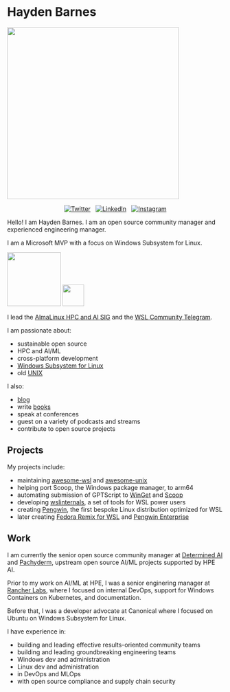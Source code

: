 <p align="center">
<h1>Hayden Barnes</h1>
</p>

<img src="https://github.com/user-attachments/assets/29b473dd-8365-4617-81b9-a2856c61da28" width="400"><br>

<p align="center">
  &nbsp;<a href="https://twitter.com/unixterminal" target="_blank"><img alt="Twitter" src="https://img.shields.io/badge/Twitter-303030?style=for-the-badge&logo=x&logoColor=%23ffffff"></a>&nbsp;
  &nbsp;<a href="https://www.linkedin.com/in/thbarnes/" target="_blank"><img alt="LinkedIn" src="https://img.shields.io/badge/LinkedIn-1667be?style=for-the-badge&logo=linkedin&logoColor=%23ffffff"></a>&nbsp;
  &nbsp;<a href="https://www.instagram.com/redbeardedhayden/" target="_blank"><img alt="Instagram" src="https://img.shields.io/badge/instagram-d3175c?style=for-the-badge&logo=instagram&logoColor=%23ffffff"></a>&nbsp;
</p>

Hello! I am Hayden Barnes. I am an open source community manager and experienced engineering manager.

I am a Microsoft MVP with a focus on Windows Subsystem for Linux.

<img src="https://github.com/user-attachments/assets/344db775-3d93-4278-ad16-02b65c847c45" width="125"> <img src="https://almalinux.org/images/icon.svg" width="50" />

I lead the [AlmaLinux HPC and AI SIG](https://wiki.almalinux.org/sigs/HPCandAI.html) and the [WSL Community Telegram](https://t.me/+SK14TGZ7O2bYtRyo).

I am passionate about:

* sustainable open source
* HPC and AI/ML
* cross-platform development
* [Windows Subsystem for Linux](https://github.com/sirredbeard/awesome-wsl)
* old [UNIX](https://github.com/sirredbeard/awesome-unixhttps:/)

I also:

* [blog](https://boxofcables.dev/https:/)
* write [books](https://www.amazon.com/Windows-Subsystem-Linux-Cross-Platform-Collaboration/dp/1484268725/https:/)
* speak at conferences
* guest on a variety of podcasts and streams
* contribute to open source projects

## Projects

My projects include:

* maintaining [awesome-wsl](https://github.com/sirredbeard/awesome-wslhttps:/) and [awesome-unix](https://github.com/sirredbeard/awesome-unixhttps:/)
* helping port Scoop, the Windows package manager, to arm64
* automating submission of GPTScript to [WinGet](https://github.com/gptscript-ai/gptscript/commit/c6fef469163411c55bd32867d94f329ad0d8481d) and [Scoop](https://github.com/ScoopInstaller/Extras/commit/a985c84fa4144185eb25ff0fc71ab0c5cae3abcfhttps:/)
* developing [wslinternals](https://github.com/sirredbeard/wslinternalshttps:/), a set of tools for WSL power users
* creating [Pengwin](https://github.com/WhitewaterFoundry/Pengwinhttps:/), the first bespoke Linux distribution optimized for WSL
* later creating [Fedora Remix for WSL](https://https://github.com/WhitewaterFoundry/Fedora-Remix-for-WSL) and [Pengwin Enterprise](https://github.com/WhitewaterFoundry/Pengwin-Enterprise)

## Work

I am currently the senior open source community manager at [Determined AI](https://www.determined.ai/https:/) and [Pachyderm](https://pachyderm.io/https:/), upstream open source AI/ML projects supported by HPE AI.

Prior to my work on AI/ML at HPE, I was a senior enginering manager at [Rancher Labs](https://www.rancher.com/https:/), where I focused on internal DevOps, support for Windows Containers on Kubernetes, and documentation.

Before that, I was a developer advocate at Canonical where I focused on Ubuntu on Windows Subsystem for Linux.

I have experience in:

* building and leading effective results-oriented community teams
* building and leading groundbreaking engineering teams
* Windows dev and administration
* Linux dev and administration
* in DevOps and MLOps
* with open source compliance and supply chain security
